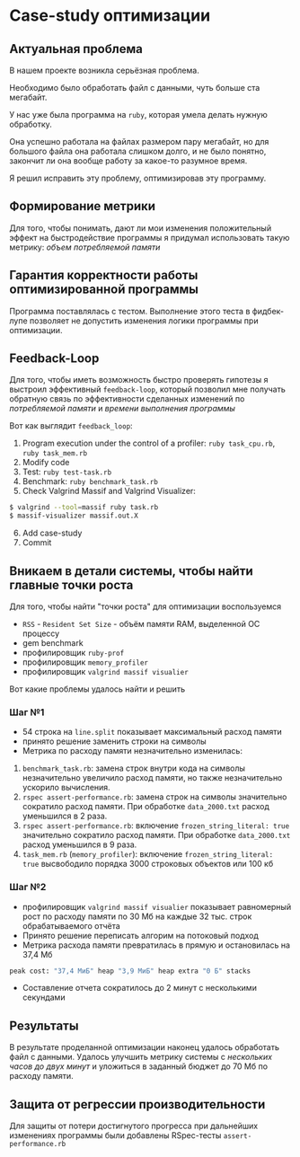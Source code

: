 # Case-study оптимизации

## Актуальная проблема
В нашем проекте возникла серьёзная проблема.

Необходимо было обработать файл с данными, чуть больше ста мегабайт.

У нас уже была программа на `ruby`, которая умела делать нужную обработку.

Она успешно работала на файлах размером пару мегабайт, но для большого файла она работала слишком долго, и не было понятно, закончит ли она вообще работу за какое-то разумное время.

Я решил исправить эту проблему, оптимизировав эту программу.

## Формирование метрики
Для того, чтобы понимать, дают ли мои изменения положительный эффект на быстродействие программы я придумал использовать такую метрику: *объем потребляемой памяти*

## Гарантия корректности работы оптимизированной программы
Программа поставлялась с тестом. Выполнение этого теста в фидбек-лупе позволяет не допустить изменения логики программы при оптимизации.

## Feedback-Loop
Для того, чтобы иметь возможность быстро проверять гипотезы я выстроил эффективный `feedback-loop`, который позволил мне получать обратную связь по эффективности сделанных изменений по *потребляемой памяти* и *времени выполнения программы*

Вот как выглядит `feedback_loop`: 
1. Program execution under the control of a profiler: `ruby task_cpu.rb`, `ruby task_mem.rb`
2. Modify code
3. Test: `ruby test-task.rb`
4. Benchmark: `ruby benchmark_task.rb`
5. Check Valgrind Massif and Valgrind Visualizer:
```bash
$ valgrind --tool=massif ruby task.rb
$ massif-visualizer massif.out.X
```
6. Add case-study
7. Commit

## Вникаем в детали системы, чтобы найти главные точки роста
Для того, чтобы найти "точки роста" для оптимизации воспользуемся 
* `RSS` - `Resident Set Size` - объём памяти RAM, выделенной ОС процессу
* gem benchmark
* профилировщик `ruby-prof`
* профилировщик `memory_profiler`
* профилировщик `valgrind massif visualier`

Вот какие проблемы удалось найти и решить

### Шаг №1
- 54 строка на `line.split` показывает максимальный расход памяти
- принято решение заменить строки на символы
- Метрика по расходу памяти незначительно изменилась:
1. `benchmark_task.rb`: замена строк внутри кода на символы незначительно увеличило расход памяти, но также незначительно ускорило вычисления.
2. `rspec assert-performance.rb`: замена строк на символы значительно сократило расход памяти. При обработке `data_2000.txt` расход уменьшился в 2 раза.
3. `rspec assert-performance.rb`: включение `frozen_string_literal: true` значительно сократило расход памяти. При обработке `data_2000.txt` расход уменьшился в 9 раза.
4. `task_mem.rb` (`memory_profiler`): включение `frozen_string_literal: true` высвободило порядка 3000 строковых объектов или 100 кб

### Шаг №2
- профилировщик `valgrind massif visualier` показывает равномерный рост по расходу памяти по 30 Мб на каждые 32 тыс. строк обрабатываемого отчёта
- Принято решение переписать алгорим на потоковый подход 
- Метрика расхода памяти превратилась в прямую и остановилась на 37,4 Мб
```bash
peak cost: "37,4 МиБ" heap "3,9 МиБ" heap extra "0 Б" stacks
```
- Составление отчета сократилось до 2 минут с несколькими секундами

## Результаты
В результате проделанной оптимизации наконец удалось обработать файл с данными.
Удалось улучшить метрику системы с *нескольких часов до двух минут* и уложиться в заданный бюджет до 70 Мб по расходу памяти.

## Защита от регрессии производительности
Для защиты от потери достигнутого прогресса при дальнейших изменениях программы были добавлены RSpec-тесты `assert-performance.rb`
